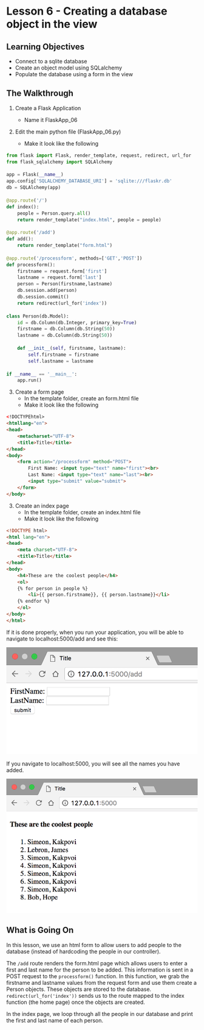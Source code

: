 # Lesson 6 - Creating a database object in the view

## Learning Objectives
* Connect to a sqlite database
* Create an object model using SQLalchemy
* Populate the database using a form in the view

## The Walkthrough
1. Create a Flask Application
	* Name it FlaskApp_06

2. Edit the main python file (FlaskApp_06.py)
	* Make it look like the following

```python
from flask import Flask, render_template, request, redirect, url_for
from flask_sqlalchemy import SQLAlchemy

app = Flask(__name__)
app.config['SQLALCHEMY_DATABASE_URI'] = 'sqlite:///flaskr.db'
db = SQLAlchemy(app)

@app.route('/')
def index():
    people = Person.query.all()
    return render_template("index.html", people = people)

@app.route('/add')
def add():
    return render_template("form.html")

@app.route('/processform', methods=['GET','POST'])
def processform():
    firstname = request.form['first']
    lastname = request.form['last']
    person = Person(firstname,lastname)
    db.session.add(person)
    db.session.commit()
    return redirect(url_for('index'))

class Person(db.Model):
    id = db.Column(db.Integer, primary_key=True)
    firstname = db.Column(db.String(50))
    lastname = db.Column(db.String(50))

    def __init__(self, firstname, lastname):
        self.firstname = firstname
        self.lastname = lastname

if __name__ == '__main__':
    app.run()
```
3. Create a form page
	* In the template folder, create an form.html file
	* Make it look like the following

```html
<!DOCTYPEhtml>
<htmllang="en">
<head>
    <metacharset="UTF-8">
    <title>Title</title>
</head>
<body>
    <form action="/processform" method="POST">
        First Name: <input type="text" name="first"><br>
        Last Name: <input type="text" name="last"><br>
        <input type="submit" value="submit">
    </form>
</body>
```

3. Create an index page
	* In the template folder, create an index.html file
	* Make it look like the following

```html
<!DOCTYPE html>
<html lang="en">
<head>
    <meta charset="UTF-8">
    <title>Title</title>
</head>
<body>
    <h4>These are the coolest people</h4>
    <ol>
    {% for person in people %}
        <li>{{ person.firstname}}, {{ person.lastname}}</li>
    {% endfor %}
    </ol>
</body>
</html>
```



If it is done properly, when you run your application, you will be able to navigate to localhost:5000/add and see this:

![Running your first Flask Application](img/lesson06a.png)

If you navigate to localhost:5000, you will see all the names you have added.

![Running your first Flask Application](img/lesson06b.png)

## What is Going On

In this lesson, we use an html form to allow users to add people to the database (instead of hardcoding the people in our controller).

The ```/add``` route renders the form.html page which allows users to enter a first and last name for the person to be added. This information is sent in a POST request to the ```processform()``` function. In this function, we grab the firstname and lastname values from the request form and use them create a Person objects. These objects are stored to the database. ```redirect(url_for('index'))``` sends us to the route mapped to the index function (the home page) once the objects are created.

In the index page, we loop through all the people in our database and print the first and last name of each person.